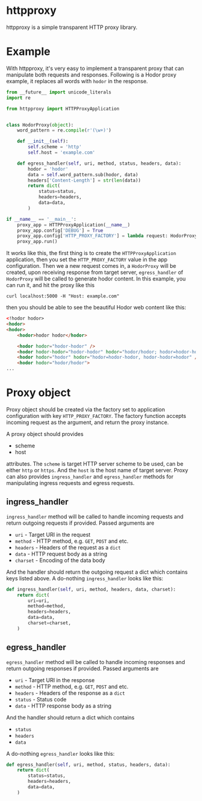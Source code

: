 httpproxy
=========

httpproxy is a simple transparent HTTP proxy library.

Example
=======

With httpproxy, it's very easy to implement a transparent proxy that can manipulate both requests and responses. Following is a Hodor proxy example, it replaces all words with `hodor` in the response.

```python
from __future__ import unicode_literals
import re

from httpproxy import HTTPProxyApplication


class HodorProxy(object):
    word_pattern = re.compile(r'(\w+)')

    def __init__(self):
        self.scheme = 'http'
        self.host = 'example.com'

    def egress_handler(self, uri, method, status, headers, data):
        hodor = 'hodor'
        data = self.word_pattern.sub(hodor, data)
        headers['Content-Length'] = str(len(data))
        return dict(
            status=status,
            headers=headers,
            data=data,
        )

if __name__ == '__main__':
    proxy_app = HTTPProxyApplication(__name__)
    proxy_app.config['DEBUG'] = True
    proxy_app.config['HTTP_PROXY_FACTORY'] = lambda request: HodorProxy()
    proxy_app.run()

```

It works like this, the first thing is to create the `HTTPProxyApplication` application, then you set the `HTTP_PROXY_FACTORY` value in the app configuration. Then we a new request comes in, a `HodorProxy` will be created, upon receiving response from target server, `egress_handler` of `HodorProxy` will be called to generate hodor content. In this example, you can run it, and hit the proxy like this

```
curl localhost:5000 -H "Host: example.com"
```

then you should be able to see the beautiful Hodor web content like this:

```html
<!hodor hodor>
<hodor>
<hodor>
    <hodor>hodor hodor</hodor>

    <hodor hodor="hodor-hodor" />
    <hodor hodor-hodor="hodor-hodor" hodor="hodor/hodor; hodor=hodor-hodor" />
    <hodor hodor="hodor" hodor="hodor=hodor-hodor, hodor-hodor=hodor" />
    <hodor hodor="hodor/hodor">
...
```

Proxy object
============

Proxy object should be created via the factory set to application configuration with key `HTTP_PROXY_FACTORY`. The factory function accepts incoming request as the argument, and return the proxy instance.

A proxy object should provides

 - scheme
 - host

attributes. The `scheme` is target HTTP server scheme to be used, can be either
`http` or `https`. And the `host` is the host name of target server. Proxy can
also provides `ingress_handler` and `egress_handler` methods for manipulating
ingress requests and egress requests. 

ingress_handler
---------------

`ingress_handler` method will be called to handle incoming requests and return outgoing requests if provided. Passed arguments are

 - `uri` - Target URI in the request
 - `method` - HTTP method, e.g. `GET`, `POST` and etc.
 - `headers` - Headers of the request as a `dict`
 - `data` - HTTP request body as a string
 - `charset` - Encoding of the data body

And the handler should return the outgoing request a dict which contains keys listed above. A do-nothing `ingress_handler` looks like this:

```python
def ingress_handler(self, uri, method, headers, data, charset):
    return dict(
        uri=uri,
        method=method,
        headers=headers,
        data=data,
        charset=charset,
    )

```

egress_handler
--------------

`egress_handler` method will be called to handle incoming responses and return outgoing responses if provided. Passed arguments are

 - `uri` - Target URI in the response
 - `method` - HTTP method, e.g. `GET`, `POST` and etc.
 - `headers` - Headers of the response as a `dict`
 - `status` - Status code
 - `data` - HTTP response body as a string

And the handler should return a dict which contains 

 - `status`
 - `headers`
 - `data`

A do-nothing `egress_handler` looks like this:

```python
def egress_handler(self, uri, method, status, headers, data):
    return dict(
        status=status,
        headers=headers,
        data=data,
    )

```
